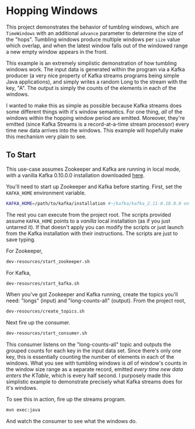 # Hopping Windows

This project demonstrates the behavior of tumbling windows, which are `TimeWindows` with an additional `advance` parameter to determine the size of the "hops".
Tumbling windows produce multiple windows per `size` value which overlap, and when the latest window falls out of the windowed range a new empty window appears in the front.

This example is an extremely simplistic demonstration of how tumbling windows work.
The input data is generated within the program via a Kafka producer (a very nice property of Kafka streams programs being simple Java applications), and simply writes a random Long to the stream with the key, "A".
The output is simply the counts of the elements in each of the windows.

I wanted to make this as simple as possible because Kafka streams does some different things with it's window semantics.
For one thing, _all_ of the windows within the hopping window period are emitted.
Moreover, they're emitted (since Kafka Streams is a record-at-a-time stream processor) every time new data arrives into the windows.
This example will hopefully make this mechanism very plain to see.

## To Start

This use-case assumes Zookeeper and Kafka are running in local mode,
with a vanilla Kafka 0.10.0.0 installation downloaded [here](http://kafka.apache.org/downloads.html).

You'll need to start up Zookeeper and Kafka before starting.
First, set the `KAFKA_HOME` environment variable.

```bash
KAFKA_HOME=/path/to/kafka/installation #~/kafka/kafka_2.11-0.10.0.0 on my system.
```

The rest you can execute from the project root.
The scripts provided assume `KAFKA_HOME` points to a _vanilla_ local installation (as if you just untarred it).
If that doesn't apply you can modify the scripts or just launch from the Kafka installation with their instructions.
The scripts are just to save typing.

For Zookeeper,

```bash
dev-resources/start_zookeeper.sh
```

For Kafka,

```bash
dev-resources/start_kafka.sh
```

When you've got Zookeeper and Kafka running, create the topics you'll need:
"longs" (input) and "long-counts-all" (output).
From the project root,

```bash
dev-resources/create_topics.sh
```

Next fire up the consumer.

```bash
dev-resources/start_consumer.sh
```

This consumer listens on the "long-counts-all" topic and outputs the grouped counts for each key in the input data set.
Since there's only one key, this is essentially counting the number of elements in each of the windows.
What you see with tumbling windows is _all_ of window's counts in the window size range as a separate record, emitted _every time new data enters the KTable_, which is every half second.
I purposely made this simplistic example to demonstrate precisely what Kafka streams does for it's windows.

To see this in action, fire up the streams program.

```bash
mvn exec:java
```

And watch the consumer to see what the windows do.
